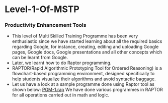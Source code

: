 # Level-1-Of-MSTP
### Productivity Enhancement Tools
* This level of Multi Skilled Training Programme has been very enthusiastic since we have started learning about all the required basics regarding Google, for instance, creating, editing and uploading Google pages, Google docs, Google presentations and all other concepts which can be learnt from Google.
* Later, we learnt how to do Raptor programming.
* RAPTOR(Rapid Algorithmic Prototyping Tool for Ordered Reasoning) is a flowchart-based programming environment, designed specifically to help students visualize their algorithms and avoid syntactic baggage.
* Let us have a look at a sample programme done using Raptor tool as shown below:
[PGM-1.rap](https://github.com/AdiLakshmi-Malla/Level-1-Of-MSTP/blob/master/PGM-1.rap)
We have done various programmes in RAPTOR for all operations carried out in math and logic.
